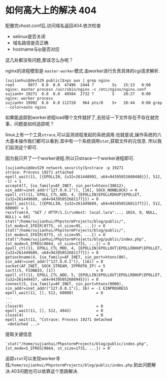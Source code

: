 # 如何高大上的解决 404

配置完vhost.conf后,访问域名返回404.依次检查

 - selinux是否关闭
 - 域名路径是否正确
 - hostname与ip是否对应

这几处都没有问题,那该怎么办呢？

nginx的进程模型是 `master-worker`模式.由worker进行负责具体的cgi请求解析.

	[sujianhui@dev529 public]$>ps aux | grep nginx
	root      9977  0.0  0.0  47496  2444 ?        Ss   15:13   0:00 nginx: master process /usr/sbin/nginx -c /etc/nginx/nginx.conf
	sujianh+ 19271  0.0  0.0  49584  2732 ?        S    20:27   0:00 nginx: worker process
	sujianh+ 19992  0.0  0.0 112720   964 pts/0    S+   20:44   0:00 grep --color=auto nginx

如果能追踪到worker进程load哪个文件就好了,去验证一下文件存在不存在就完事，问题是如何追踪呢？

linux上有一个工具`strace`,可以监测进程发起的系统调用.也就是说,操作系统的六大基本操作我们都可以看到.其中有一个系统调用`stat`,获取文件的元信息.
所以我们监测这个即可.

因为我只开了一个worker进程.所以只strace一个worker进程即可.

	[sujianhui@dev529 network_security]$>strace -p 19271
	strace: Process 19271 attached
	epoll_wait(11, [{EPOLLIN, {u32=261448992, u64=94395052680480}}], 512, -1) = 1
	accept4(7, {sa_family=AF_INET, sin_port=htons(38612), sin_addr=inet_addr("127.0.0.1")}, [16], SOCK_NONBLOCK) = 4
	epoll_ctl(11, EPOLL_CTL_ADD, 4, {EPOLLIN|EPOLLRDHUP|EPOLLET, {u32=261449689, u64=94395052681177}}) = 0
	epoll_wait(11, [{EPOLLIN, {u32=261449689, u64=94395052681177}}], 512, 60000) = 1
	recvfrom(4, "GET / HTTP/1.1\r\nHost: local.lara"..., 1024, 0, NULL, NULL) = 661
	stat("/home/sujianhui/PhpstormProjects/blog/public/", {st_mode=S_IFDIR|0775, st_size=95, ...}) = 0
	stat("/home/sujianhui/PhpstormProjects/blog/public/", {st_mode=S_IFDIR|0775, st_size=95, ...}) = 0
	stat("/home/sujianhui/PhpstormProjects/blog/public/index.php", {st_mode=S_IFREG|0664, st_size=1731, ...}) = 0
	epoll_ctl(11, EPOLL_CTL_MOD, 4, {EPOLLIN|EPOLLOUT|EPOLLRDHUP|EPOLLET, {u32=261449689, u64=94395052681177}}) = 0
	getsockname(4, {sa_family=AF_INET, sin_port=htons(80), sin_addr=inet_addr("127.0.0.1")}, [16]) = 0
	socket(AF_INET, SOCK_STREAM, IPPROTO_IP) = 5
	ioctl(5, FIONBIO, [1])                  = 0
	epoll_ctl(11, EPOLL_CTL_ADD, 5, {EPOLLIN|EPOLLOUT|EPOLLRDHUP|EPOLLET, {u32=261449457, u64=94395052680945}}) = 0
	connect(5, {sa_family=AF_INET, sin_port=htons(9000), sin_addr=inet_addr("127.0.0.1")}, 16) = -1 EINPROGRESS 
	epoll_wait(11, [], 512, 60000)          = 0
	...
	...
	close(9)                                = 0
	epoll_wait(11, [], 512, 4943)           = 0
	close(4)                                = 0
	epoll_wait(11, ^Cstrace: Process 19271 detached
	 <detached ...>

提取关键信息

	`stat("/home/sujianhui/PhpstormProjects/blog/public/index.php", {st_mode=S_IFREG|0664, st_size=1731, ...}) = 0`

追踪`stat`可以发现worker寻找`/home/sujianhui/PhpstormProjects/blog/public/index.php`.到此问题解决.403问题也可以依靠这个思路解决.



